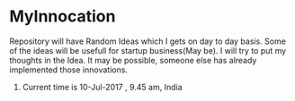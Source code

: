 # MyInnocation
Repository will have Random Ideas which I gets on day to day basis. 
Some of the ideas will be usefull for startup business(May be). 
I will try to put my thoughts in the Idea. It may be possible, someone else has already implemented those innovations.



1. Current time is 10-Jul-2017 , 9.45 am, India
